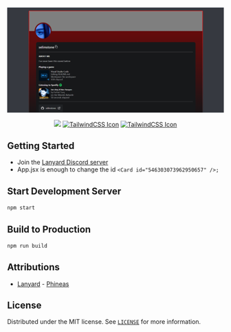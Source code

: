 <img 
      src="demo/demo.PNG"
      />

<div align="center">
	<p>
		<a href="https://reactjs.org/"><img src="https://img.shields.io/badge/react-%2320232a.svg?style=for-the-badge&logo=react&logoColor=%2361DAFB) alt="React Icon" /></a>
        <a href="https://www.typescriptlang.org/"><img src="https://img.shields.io/badge/typescript-%23007ACC.svg?style=for-the-badge&logo=typescript&logoColor=white" alt="TailwindCSS Icon" /></a>
    <a href="https://tailwindcss.com/"><img src="https://img.shields.io/badge/tailwindcss-%2338B2AC.svg?style=for-the-badge&logo=tailwind-css&logoColor=white" alt="TailwindCSS Icon" /></a>
	</p>
</div>

## Getting Started
- Join the [Lanyard Discord server](https://discord.gg/lanyard)
- App.jsx is enough to change the id `<Card id="546303073962950657" />;`

## Start Development Server

```bash
npm start
```

## Build to Production

```bash
npm run build
```

## Attributions

- [Lanyard](https://github.com/Phineas/lanyard) - [Phineas](https://github.com/Phineas)


## License

Distributed under the MIT license. See [``LICENSE``](https://github.com/seliim1337/web/blob/main/LICENSE) for more information.
